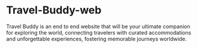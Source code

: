 # Travel-Buddy-web
Travel Buddy is an end to end website that will be your ultimate companion for exploring the world, connecting travelers with curated accommodations and unforgettable experiences, fostering memorable journeys worldwide.
